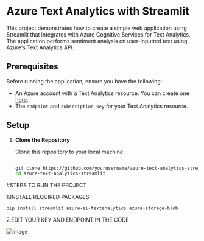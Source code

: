 # Azure Text Analytics with Streamlit

This project demonstrates how to create a simple web application using Streamlit that integrates with Azure Cognitive Services for Text Analytics. The application performs sentiment analysis on user-inputted text using Azure's Text Analytics API.

## Prerequisites

Before running the application, ensure you have the following:

- An Azure account with a Text Analytics resource. You can create one [here](https://portal.azure.com/).
- The `endpoint` and `subscription key` for your Text Analytics resource.

## Setup

1. **Clone the Repository**

   Clone this repository to your local machine:

   ```bash
   
   git clone https://github.com/yourusername/azure-text-analytics-streamlit.git
   cd azure-text-analytics-streamlit
#STEPS TO RUN THE PROJECT

1.INSTALL REQUIRED PACKAGES
 ```bash
pip install streamlit azure-ai-textanalytics azure-storage-blob
  ```

2.EDIT YOUR KEY AND ENDPOINT IN THE CODE

![image](https://github.com/user-attachments/assets/e5e2bea0-a6eb-42d6-8c39-300419682624)



